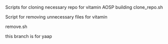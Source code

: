 Scripts for cloning necessary repo for vitamin AOSP building
clone_repo.sh


Script for removing unnecessary files for vitamin

remove.sh 

this branch is for yaap
